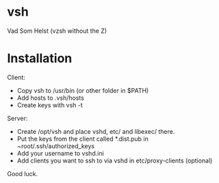 # vsh
Vad Som Helst (vzsh without the Z)

# Installation

Client:

* Copy vsh to /usr/bin (or other folder in $PATH)
* Add hosts to .vsh/hosts
* Create keys with vsh -t

Server:

* Create /opt/vsh and place vshd, etc/ and libexec/ there.
* Put the keys from the client called *.dist.pub in ~root/.ssh/authorized_keys
* Add your username to vshd.ini
* Add clients you want to ssh to via vshd in etc/proxy-clients (optional)

Good luck.
